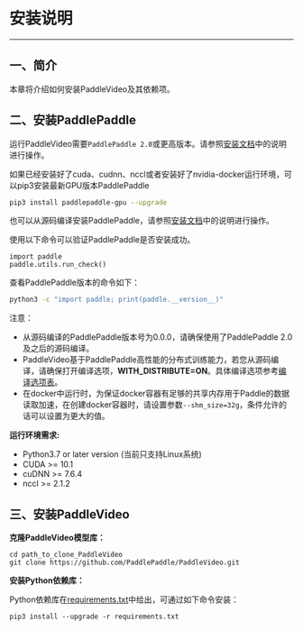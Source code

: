 # 安装说明

---

## 一、简介

本章将介绍如何安装PaddleVideo及其依赖项。


## 二、安装PaddlePaddle

运行PaddleVideo需要`PaddlePaddle 2.0`或更高版本。请参照[安装文档](http://www.paddlepaddle.org.cn/install/quick)中的说明进行操作。

如果已经安装好了cuda、cudnn、nccl或者安装好了nvidia-docker运行环境，可以pip3安装最新GPU版本PaddlePaddle

```bash
pip3 install paddlepaddle-gpu --upgrade
```

也可以从源码编译安装PaddlePaddle，请参照[安装文档](http://www.paddlepaddle.org.cn/install/quick)中的说明进行操作。

使用以下命令可以验证PaddlePaddle是否安装成功。

```python3
import paddle
paddle.utils.run_check()
```

查看PaddlePaddle版本的命令如下：

```bash
python3 -c "import paddle; print(paddle.__version__)"
```

注意：
- 从源码编译的PaddlePaddle版本号为0.0.0，请确保使用了PaddlePaddle 2.0及之后的源码编译。
- PaddleVideo基于PaddlePaddle高性能的分布式训练能力，若您从源码编译，请确保打开编译选项，**WITH_DISTRIBUTE=ON**。具体编译选项参考[编译选项表](https://www.paddlepaddle.org.cn/documentation/docs/zh/develop/install/Tables.html#id3)。
- 在docker中运行时，为保证docker容器有足够的共享内存用于Paddle的数据读取加速，在创建docker容器时，请设置参数`--shm_size=32g`，条件允许的话可以设置为更大的值。

**运行环境需求:**

- Python3.7 or later version (当前只支持Linux系统)
- CUDA >= 10.1
- cuDNN >= 7.6.4
- nccl >= 2.1.2


## 三、安装PaddleVideo

**克隆PaddleVideo模型库：**

```
cd path_to_clone_PaddleVideo
git clone https://github.com/PaddlePaddle/PaddleVideo.git
```

**安装Python依赖库：**

Python依赖库在[requirements.txt](https://github.com/PaddlePaddle/PaddleVideo/blob/master/requirements.txt)中给出，可通过如下命令安装：

```
pip3 install --upgrade -r requirements.txt
```
